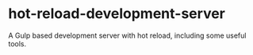 # hot-reload-development-server
A Gulp based development server with hot reload, including some useful tools.
